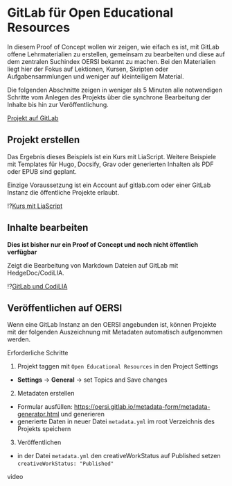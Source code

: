 # GitLab für Open Educational Resources

In diesem Proof of Concept wollen wir zeigen, wie eifach es ist, mit GitLab offene Lehrmaterialien zu erstellen, gemeinsam zu bearbeiten und diese auf dem zentralen Suchindex OERSI bekannt zu machen. Bei den Materialien liegt hier der Fokus auf Lektionen, Kursen, Skripten oder Aufgabensammlungen und weniger auf kleinteiligem Material.

Die folgenden Abschnitte zeigen in weniger als 5 Minuten alle notwendigen Schritte vom Anlegen des Projekts über die synchrone Bearbeitung der Inhalte bis hin zur Veröffentlichung.

[Projekt auf GitLab](https://gitlab.com/axel-klinger/gitlab-fuer-open-educational-resources)

## Projekt erstellen

Das Ergebnis dieses Beispiels ist ein Kurs mit LiaScript. Weitere Beispiele mit Templates für Hugo, Docsify, Grav oder generierten Inhalten als PDF oder EPUB sind geplant.

Einzige Voraussetzung ist ein Account auf gitlab.com oder einer GitLab Instanz die öffentliche Projekte erlaubt.

!?[Kurs mit LiaScript](https://gitlab.com/axel-klinger/gitlab-fuer-open-educational-resources/-/raw/main/GitLab-OER-Teil1.mp4)

## Inhalte bearbeiten

**Dies ist bisher nur ein Proof of Concept und noch nicht öffentlich verfügbar**

Zeigt die Bearbeitung von Markdown Dateien auf GitLab mit HedgeDoc/CodiLIA.

!?[GitLab und CodiLIA](https://gitlab.com/axel-klinger/gitlab-fuer-open-educational-resources/-/raw/main/GitLab-OER-Teil2.m4v)

## Veröffentlichen auf OERSI

Wenn eine GitLab Instanz an den OERSI angebunden ist, können Projekte mit der folgenden Auszeichnung mit Metadaten automatisch aufgenommen werden.

Erforderliche Schritte

1. Projekt taggen mit `Open Educational Resources` in den Project Settings
  - **Settings** -> **General** -> set Topics and Save changes
2. Metadaten erstellen
  - Formular ausfüllen: https://oersi.gitlab.io/metadata-form/metadata-generator.html und generieren
  - generierte Daten in neuer Datei `metadata.yml` im root Verzeichnis des Projekts speichern
3. Veröffentlichen
  - in der Datei `metadata.yml` den creativeWorkStatus auf Published setzen `creativeWorkStatus: "Published"`

video
